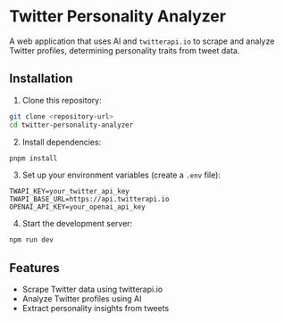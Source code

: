 # Twitter Personality Analyzer

A web application that uses AI and `twitterapi.io` to scrape and analyze Twitter profiles, determining personality traits from tweet data.

## Installation

1. Clone this repository:

```sh
git clone <repository-url>
cd twitter-personality-analyzer
```

2. Install dependencies:

```sh
pnpm install
```

3. Set up your environment variables (create a `.env` file):

```
TWAPI_KEY=your_twitter_api_key
TWAPI_BASE_URL=https://api.twitterapi.io
OPENAI_API_KEY=your_openai_api_key
```

4. Start the development server:

```sh
npm run dev
```

## Features

- Scrape Twitter data using twitterapi.io
- Analyze Twitter profiles using AI
- Extract personality insights from tweets
